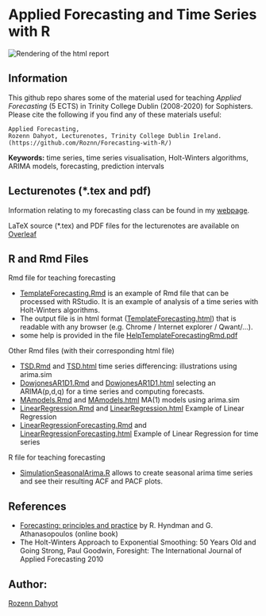 # Applied Forecasting and Time Series with R

![Rendering of the html report](ImageIllustrationGithub.png)

## Information

This github repo shares some of the material used for teaching *Applied Forecasting* (5 ECTS) in Trinity College Dublin (2008-2020) for Sophisters.
Please cite the following if you find any of these materials useful:

```
Applied Forecasting, 
Rozenn Dahyot, Lecturenotes, Trinity College Dublin Ireland. 
(https://github.com/Roznn/Forecasting-with-R/)
```

**Keywords:** time series, time series visualisation, Holt-Winters algorithms, ARIMA models, forecasting, prediction intervals

## Lecturenotes (*.tex and pdf)

Information relating to my forecasting class can be found in my [webpage](https://www.scss.tcd.ie/Rozenn.Dahyot/RzDSTU33010.html).

LaTeX source (*.tex) and PDF files for the lecturenotes are available on [Overleaf](https://www.overleaf.com/read/xyvmdnrgzjct) 

## R and Rmd Files 

Rmd file for teaching forecasting 
* [TemplateForecasting.Rmd](TemplateForecasting.Rmd) is an example of Rmd file that can be processed with RStudio. It is an example of analysis of a time series with Holt-Winters algorithms.  
* The output file is in html format ([TemplateForecasting.html](TemplateForecasting.html)) that is readable with any browser (e.g. Chrome / Internet explorer / Qwant/...).
* some help is provided in the file [HelpTemplateForecastingRmd.pdf](HelpTemplateForecastingRmd.pdf)

Other Rmd files (with their corresponding html file)
* [TSD.Rmd](TSD.Rmd) and [TSD.html](TSD.html)   time series differencing:  illustrations using arima.sim 
* [DowjonesAR1D1.Rmd](DowjonesAR1D1.Rmd) and [DowjonesAR1D1.html](DowjonesAR1D1.html)  selecting an ARIMA(p,d,q) for  a time series and computing forecasts.
* [MAmodels.Rmd](MAmodels.Rmd) and [MAmodels.html](MAmodels.html) MA(1) models using arima.sim
* [LinearRegression.Rmd](LinearRegression.Rmd) and [LinearRegression.html](LinearRegression.html) Example of Linear Regression
* [LinearRegressionForecasting.Rmd](LinearRegressionForecasting.Rmd) and [LinearRegressionForecasting.html](LinearRegressionForecasting.html) Example of Linear Regression for time series 

R file for teaching forecasting 
* [SimulationSeasonalArima.R](SimulationSeasonalArima.R) allows to create seasonal arima time series and see their resulting ACF and PACF plots. 

## References

* [Forecasting: principles and practice](http://otexts.com/fpp/) by R. Hyndman and G. Athanasopoulos (online book)
*  The Holt-Winters Approach to Exponential Smoothing: 50 Years Old and Going Strong, Paul Goodwin,  Foresight: The International Journal of Applied Forecasting 2010 

## Author: 
[Rozenn Dahyot](https://twitter.com/RDahyot)
